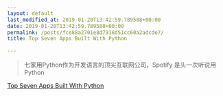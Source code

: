 ```yaml
---
layout: default
last_modified_at: 2019-01-20T13:42:59.789588+00:00
date: 2019-01-20T13:42:59.789588+00:00
permalink: /posts/fce88a2701e8d7918d51cc60a2adcde7/
title: Top Seven Apps Built With Python

---
```


> 七家用Python作为开发语言的顶尖互联网公司，Spotify 是头一次听说用Python

[Top Seven Apps Built With Python](https://djangostars.com/blog/top-seven-apps-built-python/)

